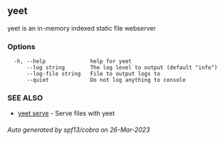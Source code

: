 ## yeet

yeet is an in-memory indexed static file webserver

### Options

```
  -h, --help              help for yeet
      --log string        The log level to output (default "info")
      --log-file string   File to output logs to
      --quiet             Do not log anything to console
```

### SEE ALSO

* [yeet serve](yeet_serve.md)	 - Serve files with yeet

###### Auto generated by spf13/cobra on 26-Mar-2023
